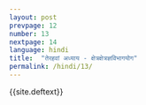 ```yaml
---
layout: post
prevpage: 12
number: 13
nextpage: 14
language: hindi
title:  "तेरहवां अध्याय - क्षेत्रक्षेत्रज्ञविभागयोग"
permalink: /hindi/13/
---
```


{{site.deftext}}